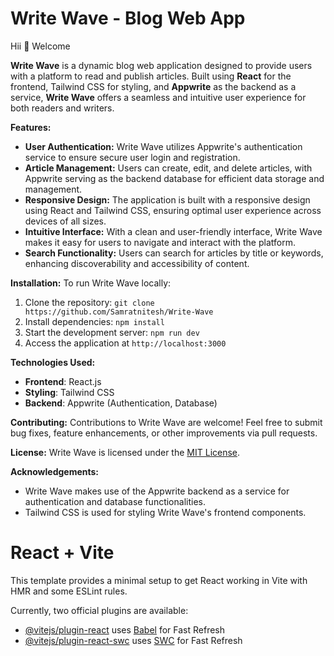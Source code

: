 # Write Wave - Blog Web App
Hii :wave: Welcome 


**Write Wave** is a dynamic blog web application designed to provide users with a platform to read and publish articles. Built using **React** for the frontend, Tailwind CSS for styling, and **Appwrite** as the backend as a service, **Write Wave** offers a seamless and intuitive user experience for both readers and writers.

**Features:**
- **User Authentication:** Write Wave utilizes Appwrite's authentication service to ensure secure user login and registration.
- **Article Management:** Users can create, edit, and delete articles, with Appwrite serving as the backend database for efficient data storage and management.
- **Responsive Design:** The application is built with a responsive design using React and Tailwind CSS, ensuring optimal user experience across devices of all sizes.
- **Intuitive Interface:** With a clean and user-friendly interface, Write Wave makes it easy for users to navigate and interact with the platform.
- **Search Functionality:** Users can search for articles by title or keywords, enhancing discoverability and accessibility of content.

**Installation:**
To run Write Wave locally:
1. Clone the repository: `git clone https://github.com/Samratnitesh/Write-Wave`
2. Install dependencies: `npm install`
3. Start the development server: `npm run dev`
4. Access the application at `http://localhost:3000`

**Technologies Used:**
- **Frontend**: React.js
- **Styling**: Tailwind CSS
- **Backend**: Appwrite (Authentication, Database)

**Contributing:**
Contributions to Write Wave are welcome! Feel free to submit bug fixes, feature enhancements, or other improvements via pull requests.

**License:**
Write Wave is licensed under the [MIT License](https://opensource.org/licenses/MIT).

**Acknowledgements:**
- Write Wave makes use of the Appwrite backend as a service for authentication and database functionalities.
- Tailwind CSS is used for styling Write Wave's frontend components.

# React + Vite

This template provides a minimal setup to get React working in Vite with HMR and some ESLint rules.

Currently, two official plugins are available:

- [@vitejs/plugin-react](https://github.com/vitejs/vite-plugin-react/blob/main/packages/plugin-react/README.md) uses [Babel](https://babeljs.io/) for Fast Refresh
- [@vitejs/plugin-react-swc](https://github.com/vitejs/vite-plugin-react-swc) uses [SWC](https://swc.rs/) for Fast Refresh

